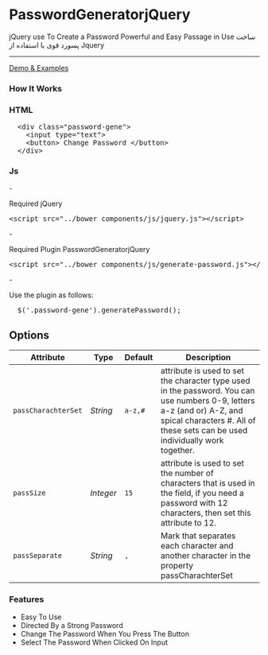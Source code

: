 # PasswordGeneratorjQuery
jQuery use To Create a Password Powerful and Easy Passage in Use
ساخت پسورد قوی با استفاده از Jquery

<hr>

<a href='http://akwade.com/generatePassword/' target='_blank' >Demo &amp; Examples </a>

<h3> How It Works </h2>

<h3> HTML </h3>
<pre>
  &lt;div class="password-gene">
    &lt;input type="text">
    &lt;button> Change Password &lt;/button>
  &lt;/div>
</pre>

<h3> Js </h3>
- <p>Required jQuery </p>
<pre>
&lt;<span class="pl-ent">script</span> <span class="pl-e">src</span>=<span class="pl-s"><span class="pl-pds">"</span>../bower_components/js/jquery.js<span class="pl-pds">"</span></span>&gt;&lt;/<span class="pl-ent">script</span>&gt;
</pre>
- <p> Required Plugin PasswordGeneratorjQuery </p>
<pre>
&lt;<span class="pl-ent">script</span> <span class="pl-e">src</span>=<span class="pl-s"><span class="pl-pds">"</span>../bower_components/js/generate-password.js<span class="pl-pds">"</span></span>&gt;&lt;/<span class="pl-ent">script</span>&gt;
</pre>
- <p> Use the plugin as follows: </p>
<pre>
  $('.password-gene').generatePassword();
</pre>

<h2> Options </h2>


<table>
  <thead>
  <tr>
  <th>Attribute</th>
  <th>Type</th>
  <th>Default</th>
  <th>Description</th>
  </tr>
  </thead>
  <tbody>
      <tr>
        <td><code>passCharachterSet</code></td>
        <td><em>String</em></td>
        <td><code>a-z,#</code></td>
        <td>attribute is used to set the character type used in the password. You can use numbers 0-9, letters a-z (and or) A-Z, and spical characters #. All of these sets can be used individually work together.</td>
      </tr>
      <tr>
        <td><code>passSize</code></td>
        <td><em>Integer</em></td>
        <td><code>15</code></td>
        <td>attribute is used to set the number of characters that is used in the field, if you need a password with 12 characters, then set this attribute to 12.</td>
      </tr>
      <tr>
        <td><code>passSeparate</code></td>
        <td><em>String</em></td>
        <td><code>,</code></td>
        <td>Mark that separates each character and another character in the property passCharachterSet </td>
      </tr>
  </tbody>
</table>

<h3>Features</h3>
<ul>
  <li> Easy To Use</li>
  <li> Directed By a Strong Password</li>
  <li> Change The Password When You Press The Button</li>
  <li> Select The Password When Clicked On Input</li>
</ul>
